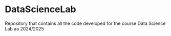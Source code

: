 # DataScienceLab
Repository that contains all the code developed for the course Data Science Lab aa 2024/2025
